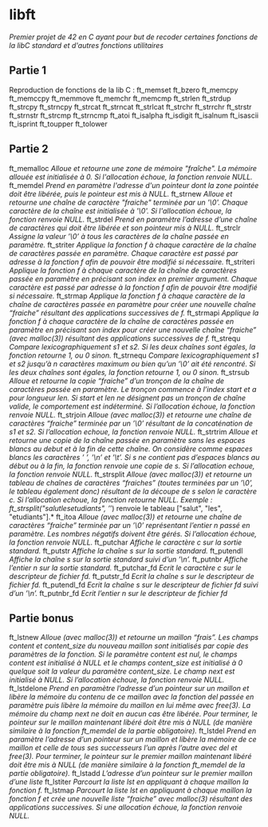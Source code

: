 # libft

*Premier projet de 42 en C ayant pour but de recoder certaines fonctions de la libC standard et d'autres fonctions utilitaires*

## Partie 1

Reproduction de fonctions de la lib C :
ft_memset
ft_bzero
ft_memcpy
ft_memccpy
ft_memmove
ft_memchr
ft_memcmp
ft_strlen
ft_strdup
ft_strcpy
ft_strncpy
ft_strcat
ft_strncat
ft_strlcat
ft_strchr
ft_strrchr
ft_strstr
ft_strnstr
ft_strcmp
ft_strncmp
ft_atoi
ft_isalpha
ft_isdigit
ft_isalnum
ft_isascii
ft_isprint
ft_toupper
ft_tolower

## Partie 2

ft_memalloc
*Alloue et retourne une zone de mémoire "fraîche". La mémoire allouée est initialisée à 0. Si l'allocation échoue, la fonction renvoie NULL.*
ft_memdel
*Prend en paramètre l'adresse d'un pointeur dont la zone pointée doit être libérée, puis le pointeur est mis à NULL.*
ft_strnew
*Alloue et retourne une chaîne de caractère "fraiche" terminée par un '\0'. Chaque caractère de la chaîne est initialisée à '\0'.
Si l'allocation échoue, la fonction renvoie NULL.*
ft_strdel
*Prend en paramètre l’adresse d’une chaîne de caractères qui doit être libérée et son pointeur mis à NULL.*
ft_strclr
*Assigne la valeur ’\0’ à tous les caractères de la chaîne passée en paramètre.*
ft_striter
*Applique la fonction f à chaque caractère de la chaîne de caractères passée en paramètre. Chaque caractère est passé
par adresse à la fonction f afin de pouvoir être modifié si nécessaire.*
ft_striteri
*Applique la fonction f à chaque caractère de la chaîne de caractères passée en paramètre en précisant son index en premier argument.
Chaque caractère est passé par adresse à la fonction f afin de pouvoir être modifié si nécessaire.*
ft_strmap
*Applique la fonction f à chaque caractère de la chaîne de caractères passée en paramètre pour créer une nouvelle chaîne
“fraiche” résultant des applications successives de f.*
ft_strmapi
*Applique la fonction f à chaque caractère de la chaîne de caractères passée en paramètre en précisant son index pour
créer une nouvelle chaîne “fraiche” (avec malloc(3)) résultant des applications successives de f.*
ft_strequ
*Compare lexicographiquement s1 et s2. Si les deux chaînes sont égales, la fonction retourne 1, ou 0 sinon.*
ft_strnequ
*Compare lexicographiquement s1 et s2 jusqu’à n caractères maximum ou bien qu’un ’\0’ ait été rencontré. Si les deux
chaînes sont égales, la fonction retourne 1, ou 0 sinon.*
ft_strsub
*Alloue et retourne la copie “fraiche” d’un tronçon de la chaîne de caractères passée en paramètre. Le
tronçon commence à l’index start et a pour longueur len. Si start et len ne désignent pas un tronçon de chaîne valide,
le comportement est indéterminé. Si l’allocation échoue, la fonction renvoie NULL.*
ft_strjoin
*Alloue (avec malloc(3)) et retourne une chaîne de caractères “fraiche” terminée par un ’\0’ résultant de la concaténation
de s1 et s2. Si l’allocation echoue, la fonction renvoie NULL.*
ft_strtrim
*Alloue et retourne une copie de la chaîne passée en paramètre sans les espaces blancs au debut et à la
fin de cette chaîne. On considère comme espaces blancs les caractères ’ ’, ’\n’ et ’\t’. Si s ne contient pas d’espaces
blancs au début ou à la fin, la fonction renvoie une copie de s. Si l’allocation echoue, la fonction renvoie NULL.*
ft_strsplit
*Alloue (avec malloc(3)) et retourne un tableau de chaînes de caractères “fraiches” (toutes terminées par un ’\0’, le tableau
également donc) résultant de la découpe de s selon le caractère c. Si l’allocation echoue, la fonction retourne NULL. Exemple :
ft_strsplit("*salut*les***etudiants*", ’*’) renvoie le tableau ["salut", "les", "etudiants"].*
ft_itoa
*Alloue (avec malloc(3)) et retourne une chaîne de caractères “fraiche” terminée par un ’\0’ représentant l’entier n passé
en paramètre. Les nombres négatifs doivent être gérés. Si l’allocation échoue, la fonction renvoie NULL.*
ft_putchar
*Affiche le caractère c sur la sortie standard.*
ft_putstr
*Affiche la chaîne s sur la sortie standard.*
ft_putendl
*Affiche la chaîne s sur la sortie standard suivi d’un ’\n’.*
ft_putnbr
*Affiche l’entier n sur la sortie standard.*
ft_putchar_fd
*Ecrit le caractère c sur le descripteur de fichier fd.*
ft_putstr_fd
*Ecrit la chaîne s sur le descripteur de fichier fd.*
ft_putendl_fd
*Ecrit la chaîne s sur le descripteur de fichier fd suivi d’un ’\n’.*
ft_putnbr_fd
*Ecrit l’entier n sur le descripteur de fichier fd*

## Partie bonus

ft_lstnew
*Alloue (avec malloc(3)) et retourne un maillon “frais”. Les champs content et content_size du nouveau maillon sont
initialisés par copie des paramètres de la fonction. Si le paramètre content est nul, le champs content est initialisé à
NULL et le champs content_size est initialisé à 0 quelque soit la valeur du paramètre content_size. Le champ next
est initialisé à NULL. Si l’allocation échoue, la fonction renvoie NULL.*
ft_lstdelone
*Prend en paramètre l’adresse d’un pointeur sur un maillon et libère la mémoire du contenu de ce maillon avec la fonction
del passée en paramètre puis libère la mémoire du maillon en lui même avec free(3). La mémoire du champ next ne
doit en aucun cas être libérée. Pour terminer, le pointeur sur le maillon maintenant libéré doit être mis à NULL (de manière
similaire à la fonction ft_memdel de la partie obligatoire).*
ft_lstdel
*Prend en paramètre l’adresse d’un pointeur sur un maillon et
libère la mémoire de ce maillon et celle de tous ses successeurs l’un après l’autre avec del et free(3). Pour terminer,
le pointeur sur le premier maillon maintenant libéré doit être mis à NULL (de manière similaire à la fonction ft_memdel de
la partie obligatoire).*
ft_lstadd
*L’adresse d’un pointeur sur le premier maillon d’une liste*
ft_lstiter
*Parcourt la liste lst en appliquant à chaque maillon la fonction f.*
ft_lstmap
*Parcourt la liste lst en appliquant à chaque maillon la fonction f et crée une nouvelle liste “fraiche” avec malloc(3) résultant des applications successives.
Si une allocation échoue, la fonction renvoie NULL.*
